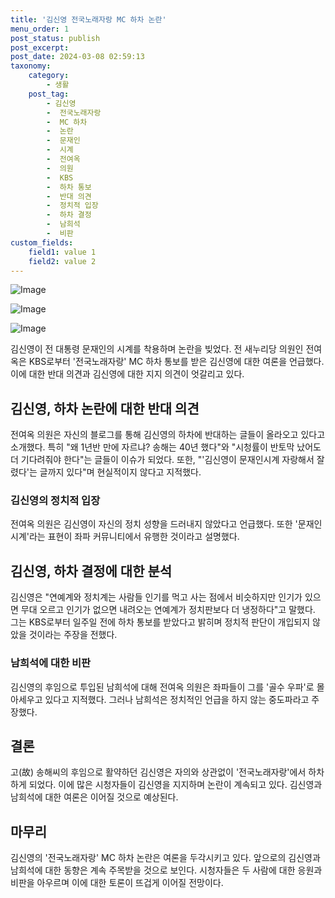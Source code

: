 ```yaml
---
title: '김신영 전국노래자랑 MC 하차 논란'
menu_order: 1
post_status: publish
post_excerpt: 
post_date: 2024-03-08 02:59:13
taxonomy:
    category:
        - 생활
    post_tag:
        - 김신영
        -  전국노래자랑
        -  MC 하차
        -  논란
        -  문재인
        -  시계
        -  전여옥
        -  의원
        -  KBS
        -  하차 통보
        -  반대 의견
        -  정치적 입장
        -  하차 결정
        -  남희석
        -  비판
custom_fields:
    field1: value 1
    field2: value 2
---
```


![Image](https://imgnews.pstatic.net/image/005/2024/03/07/2024030704133064422_1709752410_0019866127_20240307095401744.jpg?type=w647)

![Image](https://imgnews.pstatic.net/image/005/2024/03/07/2024030704160664424_1709752566_0019866127_20240307095401747.jpeg?type=w647)

![Image](https://imgnews.pstatic.net/image/005/2024/03/07/2022081708121597967_1660691536_0019866127_20240307095401751.jpg?type=w647)

김신영이 전 대통령 문재인의 시계를 착용하며 논란을 빚었다. 전 새누리당 의원인 전여옥은 KBS로부터 '전국노래자랑' MC 하차 통보를 받은 김신영에 대한 여론을 언급했다. 이에 대한 반대 의견과 김신영에 대한 지지 의견이 엇갈리고 있다.
## 김신영, 하차 논란에 대한 반대 의견
전여옥 의원은 자신의 블로그를 통해 김신영의 하차에 반대하는 글들이 올라오고 있다고 소개했다. 특히 "왜 1년반 만에 자르냐? 송해는 40년 했다"와 "시청률이 반토막 났어도 더 기다려줘야 한다"는 글들이 이슈가 되었다. 또한, "'김신영이 문재인시계 자랑해서 잘렸다'는 글까지 있다"며 현실적이지 않다고 지적했다.
### 김신영의 정치적 입장
전여옥 의원은 김신영이 자신의 정치 성향을 드러내지 않았다고 언급했다. 또한 '문재인시계'라는 표현이 좌파 커뮤니티에서 유행한 것이라고 설명했다.
## 김신영, 하차 결정에 대한 분석
김신영은 "연예계와 정치계는 사람들 인기를 먹고 사는 점에서 비슷하지만 인기가 있으면 무대 오르고 인기가 없으면 내려오는 연예계가 정치판보다 더 냉정하다"고 말했다. 그는 KBS로부터 일주일 전에 하차 통보를 받았다고 밝히며 정치적 판단이 개입되지 않았을 것이라는 주장을 전했다.
### 남희석에 대한 비판
김신영의 후임으로 투입된 남희석에 대해 전여옥 의원은 좌파들이 그를 '골수 우파'로 몰아세우고 있다고 지적했다. 그러나 남희석은 정치적인 언급을 하지 않는 중도파라고 주장했다.
## 결론
고(故) 송해씨의 후임으로 활약하던 김신영은 자의와 상관없이 '전국노래자랑'에서 하차하게 되었다. 이에 많은 시청자들이 김신영을 지지하며 논란이 계속되고 있다. 김신영과 남희석에 대한 여론은 이어질 것으로 예상된다.
## 마무리
김신영의 '전국노래자랑' MC 하차 논란은 여론을 두각시키고 있다. 앞으로의 김신영과 남희석에 대한 동향은 계속 주목받을 것으로 보인다. 시청자들은 두 사람에 대한 응원과 비판을 아우르며 이에 대한 토론이 뜨겁게 이어질 전망이다.
